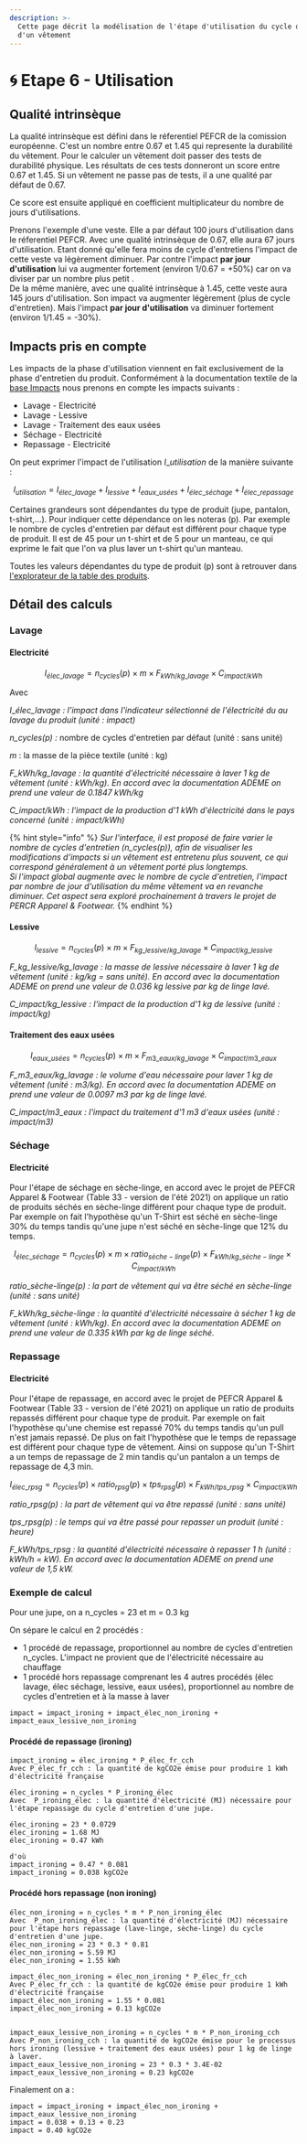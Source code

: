 ```yaml
---
description: >-
  Cette page décrit la modélisation de l'étape d'utilisation du cycle de vie
  d'un vêtement
---
```


# 🌀 Etape 6 - Utilisation

## Qualité intrinsèque

La qualité intrinsèque est défini dans le réferentiel PEFCR de la comission européenne. C'est un nombre entre 0.67 et 1.45 qui represente la durabilité du vêtement. Pour le calculer un vêtement  doit passer des tests de durabilité physique. Les résultats de ces tests donneront un score entre 0.67 et 1.45. Si un vêtement ne passe pas de tests, il a une qualité par défaut de 0.67.

Ce score est ensuite appliqué en coefficient multiplicateur du nombre de jours d'utilisations.&#x20;

Prenons l'exemple d'une veste. Elle a par défaut 100 jours d'utilisation dans le réferentiel PEFCR. Avec une qualité intrinsèque de 0.67, elle aura 67 jours d'utilisation. Etant donné qu'elle fera moins de cycle d'entretiens l'impact de cette veste va légèrement diminuer. Par contre l'impact **par jour d'utilisation** lui va augmenter fortement (environ 1/0.67 = +50%) car on va diviser par un nombre plus petit .\
De la même manière, avec une qualité intrinsèque à 1.45, cette veste aura 145 jours d'utilisation. Son impact va augmenter légèrement (plus de cycle d'entretien). Mais l'impact **par jour d'utilisation** va diminuer fortement (environ 1/1.45 = -30%).

## Impacts pris en compte

Les impacts de la phase d'utilisation viennent en fait exclusivement de la phase d'entretien du produit. Conformément à la documentation textile de la [base Impacts](http://www.base-impacts.ademe.fr) nous prenons en compte les impacts suivants :&#x20;

* Lavage - Electricité
* Lavage - Lessive
* Lavage - Traitement des eaux usées
* Séchage - Electricité
* Repassage - Electricité

On peut exprimer l'impact de l'utilisation _I_\__utilisation_ de la manière suivante :

$$
I_{utilisation} = I_{élec\_lavage} + I_{lessive} + 
I_{eaux\_usées} + I_{élec\_séchage} + I_{élec\_repassage}
$$

Certaines grandeurs sont dépendantes du type de produit (jupe, pantalon, t-shirt,...). Pour indiquer cette dépendance on les noteras (p). Par exemple le nombre de cycles d'entretien par défaut est différent pour chaque type de produit. Il est de 45 pour un t-shirt et de 5 pour un manteau, ce qui exprime le fait que l'on va plus laver un t-shirt qu'un manteau.

Toutes les valeurs dépendantes du type de produit (p) sont à retrouver dans [l'explorateur de la table des produits](https://wikicarbone.beta.gouv.fr/#/explore/products).&#x20;



## Détail des calculs&#x20;

### Lavage

#### Electricité&#x20;

$$
I_{élec\_lavage} = n_{cycles}(p) \times m \times F_{kWh/kg\_lavage} \times C_{impact/kWh}
$$

Avec&#x20;

_I_\__élec\_lavage : l'impact dans l'indicateur sélectionné de l'électricité du au lavage du produit (unité : impact)_

_n\_cycles(p) :_ nombre de cycles d'entretien par défaut (unité : sans unité)

_m_ : la masse de la pièce textile (unité : kg)

_F\_kWh/kg\_lavage : la quantité d'électricité nécessaire à laver 1 kg de vêtement (unité : kWh/kg). En accord avec la documentation ADEME on prend une valeur de 0.1847 kWh/kg_

_C\_impact/kWh :  l'impact de la production d'1 kWh d'électricité dans le pays concerné (unité : impact/kWh)_

{% hint style="info" %}
_Sur l'interface, il est proposé de faire varier le nombre de cycles d'entretien (n\_cycles(p)), afin de visualiser les modifications d'impacts si un vêtement est entretenu plus souvent, ce qui correspond généralement à un vêtement porté plus longtemps._\
_Si l'impact global augmente avec le nombre de cycle d'entretien, l'impact par nombre de jour d'utilisation du même vêtement va en revanche diminuer. Cet aspect sera exploré prochainement à travers le projet de PERCR Apparel & Footwear._
{% endhint %}

#### Lessive

$$
I_{lessive} = n_{cycles}(p) \times m \times F_{kg\_lessive/kg\_lavage} \times C_{impact/kg\_lessive}
$$

_F\_kg\_lessive/kg\_lavage : la masse de lessive nécessaire à laver 1 kg de vêtement (unité : kg/kg = sans unité). En accord avec la documentation ADEME on prend une valeur de 0.036 kg lessive par kg de linge lavé._

_C\_impact/kg\_lessive :  l'impact de la production d'1 kg de lessive (unité : impact/kg)_

#### Traitement des eaux usées

$$
I_{eaux\_usées} = n_{cycles}(p)\times m \times F_{m3\_eaux/kg\_lavage} \times C_{impact/m3\_eaux}
$$

_F\_m3\_eaux/kg\_lavage : le volume d'eau nécessaire pour laver 1 kg de vêtement (unité : m3/kg). En accord avec la documentation ADEME on prend une valeur de 0.0097 m3 par kg de linge lavé._&#x20;

_C\_impact/m3\_eaux :  l'impact du traitement d'1 m3 d'eaux usées (unité : impact/m3)_

### Séchage

#### Electricité

Pour l'étape de séchage en sèche-linge, en accord avec le projet de PEFCR Apparel & Footwear (Table 33 - version de l'été 2021) on applique un ratio de produits séchés en sèche-linge différent pour chaque type de produit. Par exemple on fait l'hypothèse qu'un T-Shirt est séché en sèche-linge 30% du temps tandis qu'une jupe n'est séché en sèche-linge que 12% du temps.

$$
I_{élec\_séchage} = n_{cycles}(p) \times m\times ratio_{sèche-linge}(p) \times F_{kWh/kg\_sèche-linge} \times C_{impact/kWh}
$$

_ratio_\__sèche-linge(p) : la part de vêtement qui va être séché en sèche-linge (unité : sans unité)_

_F\_kWh/kg\_sèche-linge : la quantité d'électricité nécessaire à sécher 1 kg de vêtement (unité : kWh/kg). En accord avec la documentation ADEME on prend une valeur de 0.335 kWh par kg de linge séché._&#x20;

### Repassage

#### Electricité

Pour l'étape de repassage, en accord avec le projet de PEFCR Apparel & Footwear (Table 33 - version de l'été 2021) on applique un ratio de produits repassés différent pour chaque type de produit. Par exemple on fait l'hypothèse qu'une chemise est repassé 70% du temps tandis qu'un pull n'est jamais repassé. De plus on fait l'hypothèse que le temps de repassage est différent pour chaque type de vêtement. Ainsi on suppose qu'un T-Shirt a un temps de repassage de 2 min tandis qu'un pantalon a un temps de repassage de 4,3 min.

$$
I_{élec\_rpsg} = n_{cycles}(p)\times ratio_{rpsg}(p) \times tps_{rpsg}(p) \times F_{kWh/tps\_rpsg} \times C_{impact/kWh}
$$

_ratio_\__rpsg(p) : la part de vêtement qui va être repassé (unité : sans unité)_

_tps_\__rpsg(p) : le temps qui va être passé pour repasser un produit (unité : heure)_

_F\_kWh/tps\_rpsg : la quantité d'électricité nécessaire à repasser 1 h (unité : kWh/h = kW). En accord avec la documentation ADEME on prend une valeur de 1,5 kW._



### Exemple de calcul

Pour une jupe, on a n\_cycles = 23 et m = 0.3 kg

On sépare le calcul en 2 procédés :&#x20;

* 1 procédé de repassage, proportionnel au nombre de cycles d'entretien n\_cycles. L'impact ne provient que de l'électricité nécessaire au chauffage
* 1 procédé hors repassage comprenant les 4 autres procédés (élec lavage, élec séchage, lessive, eaux usées), proportionnel au nombre de cycles d'entretien et à la masse à laver

```
impact = impact_ironing + impact_élec_non_ironing + impact_eaux_lessive_non_ironing
```

#### Procédé de repassage (ironing)

```
impact_ironing = élec_ironing * P_élec_fr_cch
Avec P_élec_fr_cch : la quantité de kgCO2e émise pour produire 1 kWh d'électricité française

élec_ironing = n_cycles * P_ironing_élec
Avec  P_ironing_élec : la quantité d'électricité (MJ) nécessaire pour l'étape repassage du cycle d'entretien d'une jupe.

élec_ironing = 23 * 0.0729
élec_ironing = 1.68 MJ
élec_ironing = 0.47 kWh

d'où
impact_ironing = 0.47 * 0.081
impact_ironing = 0.038 kgCO2e
```

#### Procédé hors repassage (non ironing)

```
élec_non_ironing = n_cycles * m * P_non_ironing_élec
Avec  P_non_ironing_élec : la quantité d'électricité (MJ) nécessaire pour l'étape hors repassage (lave-linge, sèche-linge) du cycle d'entretien d'une jupe.
élec_non_ironing = 23 * 0.3 * 0.81
élec_non_ironing = 5.59 MJ
élec_non_ironing = 1.55 kWh

impact_élec_non_ironing = élec_non_ironing * P_élec_fr_cch
Avec P_élec_fr_cch : la quantité de kgCO2e émise pour produire 1 kWh d'électricité française
impact_élec_non_ironing = 1.55 * 0.081
impact_élec_non_ironing = 0.13 kgCO2e


impact_eaux_lessive_non_ironing = n_cycles * m * P_non_ironing_cch
Avec P_non_ironing_cch : la quantité de kgCO2e émise pour le processus hors ironing (lessive + traitement des eaux usées) pour 1 kg de linge à laver.
impact_eaux_lessive_non_ironing = 23 * 0.3 * 3.4E-02
impact_eaux_lessive_non_ironing = 0.23 kgCO2e
```

Finalement on a :

```
impact = impact_ironing + impact_élec_non_ironing + impact_eaux_lessive_non_ironing
impact = 0.038 + 0.13 + 0.23
impact = 0.40 kgCO2e
```

